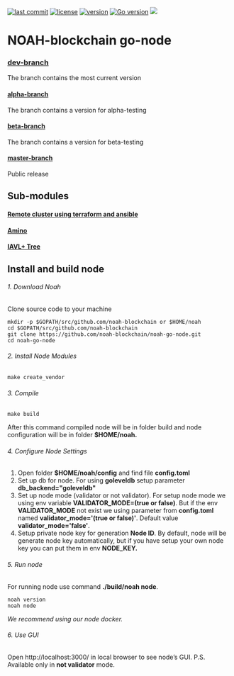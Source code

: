 [![last commit](https://img.shields.io/github/last-commit/noah-blockchain/noah-go-node.svg)]()
[![license](https://img.shields.io/packagist/l/doctrine/orm.svg)](https://github.com/noah-blockchain/noah-go-node/blob/master/LICENSE)
[![version](https://img.shields.io/github/tag/noah-blockchain/noah-go-node.svg)](https://github.com/noah-blockchain/noah-go-node/releases/latest)
[![Go version](https://img.shields.io/badge/go-1.12.0-blue.svg)](https://github.com/moovweb/gvm)
[![](https://tokei.rs/b1/github/noah-blockchain/noah-go-node?category=lines)](https://github.com/noah-blockchain/noah-go-node)

# NOAH-blockchain go-node

### [dev-branch](https://github.com/noah-blockchain/noah-go-node/tree/dev)
The branch contains the most current version

#### [alpha-branch](https://github.com/noah-blockchain/noah-go-node/tree/alpha)
The branch contains a version for alpha-testing

#### [beta-branch](https://github.com/noah-blockchain/noah-go-node/tree/beta)
The branch contains a version for beta-testing

#### [master-branch](https://github.com/noah-blockchain/noah-go-node/tree/master)
Public release

## Sub-modules

#### [Remote cluster using terraform and ansible](https://github.com/tendermint/tendermint/blob/master/docs/networks/terraform-and-ansible.md)

#### [Amino](https://github.com/tendermint/go-amino)

#### [IAVL+ Tree](https://github.com/tendermint/iavl)

##  Install and build  node

###### 1. Download Noah
Clone source code to your machine
```
mkdir -p $GOPATH/src/github.com/noah-blockchain or $HOME/noah
cd $GOPATH/src/github.com/noah-blockchain
git clone https://github.com/noah-blockchain/noah-go-node.git
cd noah-go-node
```

###### 2. Install Node Modules
```
make create_vendor
```

###### 3. Compile
```
make build
```
After this command compiled node will be in folder build and node configuration will be in folder **$HOME/noah.**

###### 4. Configure Node Settings

1) Open folder **$HOME/noah/config** and find file **config.toml**
2) Set up db for node. For using **goleveldb** setup parameter **db_backend="goleveldb"**
3) Set up node mode (validator or not validator). For setup node mode we using env variable **VALIDATOR_MODE=(true or false)**.
But if the env **VALIDATOR_MODE** not exist we using parameter from **config.toml** named **validator_mode='(true or false)'**.
Default value **validator_mode='false'**.
4) Setup private node key for generation **Node ID**. By default, node will be generate node key automatically, 
but if you have setup your own node key you can put them in env **NODE_KEY.**

###### 5. Run node
For running node use command **./build/noah node**.
```
noah version
noah node 
```

_We recommend using our node docker._
###### 6. Use GUI
Open http://localhost:3000/ in local browser to see node’s GUI.
P.S. Available only in **not validator** mode.